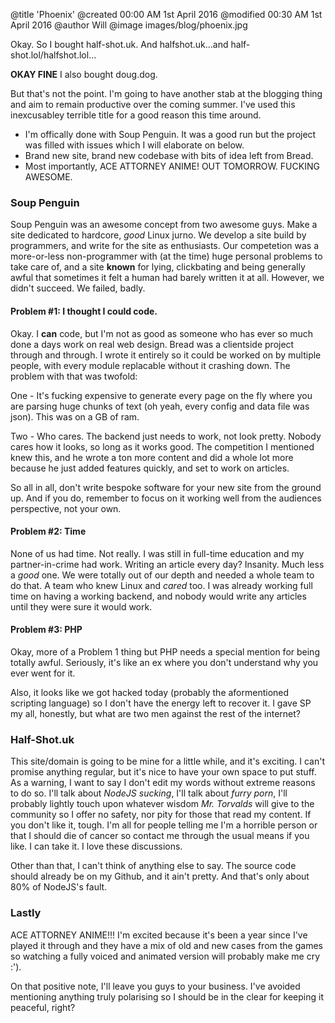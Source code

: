 @title 'Phoenix'
@created 00:00 AM 1st April 2016
@modified 00:30 AM 1st April 2016
@author Will
@image images/blog/phoenix.jpg

Okay. So I bought half-shot.uk. And halfshot.uk...and half-shot.lol/halfshot.lol...

**OKAY FINE** I also bought doug.dog.

But that's not the point. I'm going to have another stab at the blogging thing and aim to remain productive over the coming summer. I've used this inexcusabley terrible title for a good reason this time around.

* I'm offically done with Soup Penguin. It was a good run but the project was filled with issues which I will elaborate on below.
* Brand new site, brand new codebase with bits of idea left from Bread.
* Most importantly, ACE ATTORNEY ANIME! OUT TOMORROW. FUCKING AWESOME.

### Soup Penguin

Soup Penguin was an awesome concept from two awesome guys. Make a site dedicated to hardcore, *good* Linux jurno. We develop a site build by programmers, and write for the site as enthusiasts. Our competetion was a more-or-less non-programmer with (at the time) huge personal problems to take care of, and a site **known** for lying, clickbating and being generally awful that sometimes it felt a human had barely written it at all. However, we didn't succeed. We failed, badly.

#### Problem #1: I thought I could code.

Okay. I **can** code, but I'm not as good as someone who has ever so much done a days work on real web design. Bread was a clientside project through and through. I wrote it entirely so it could be worked on by multiple people, with every module replacable without it crashing down. The problem with that was twofold:

One - It's fucking expensive to generate every page on the fly where you are parsing huge chunks of text (oh yeah, every config and data file was json). This was on a GB of ram.

Two - Who cares. The backend just needs to work, not look pretty. Nobody cares how it looks, so long as it works good. The competition I mentioned knew this, and he wrote a ton more content and did a whole lot more because he just added features quickly, and set to work on articles.

So all in all, don't write bespoke software for your new site from the ground up. And if you do, remember to focus on it working well from the audiences perspective, not your own.

#### Problem #2: Time

None of us had time. Not really. I was still in full-time education and my partner-in-crime had work. Writing an article every day? Insanity. Much less a *good* one. We were totally out of our depth and needed a whole team to do that. A team who knew Linux and *cared* too. I was already working full time on having a working backend, and nobody would write any articles until they were sure it would work.

#### Problem #3: PHP

Okay, more of a Problem 1 thing but PHP needs a special mention for being totally awful. Seriously, it's like an ex where you don't understand why you ever went for it.


Also, it looks like we got hacked today (probably the aformentioned scripting language) so I don't have the energy left to recover it. I gave SP my all, honestly, but what are two men against the rest of the internet?

### Half-Shot.uk

This site/domain is going to be mine for a little while, and it's exciting. I can't promise anything regular, but it's nice to have your own space to put stuff. As a warning, I want to say I don't edit my words without extreme reasons to do so. I'll talk about *NodeJS sucking*, I'll talk about *furry porn*, I'll probably lightly touch upon whatever wisdom *Mr. Torvalds* will give to the community so I offer no safety, nor pity for those that read my content. If you don't like it, tough. I'm all for people telling me I'm a horrible person or that I should die of cancer so contact me through the usual means if you like. I can take it. I love these discussions. 

Other than that, I can't think of anything else to say. The source code should already be on my Github, and it ain't pretty. And that's only about 80% of NodeJS's fault.

### Lastly 

ACE ATTORNEY ANIME!!! I'm excited because it's been a year since I've played it through and they have a mix of old and new cases from the games so watching a fully voiced and animated version will probably make me cry :').

On that positive note, I'll leave you guys to your business. I've avoided mentioning anything truly polarising so I should be in the clear for keeping it peaceful, right?
